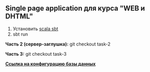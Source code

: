## Single page application для курса "WEB и DHTML"

1) Установить [scala sbt](https://www.scala-sbt.org/download.html)
2) sbt run

**Часть 2 (cервер-заглушка):** git checkout task-2

**Часть 3:** git checkout task-3

[**Ссылка на конфигурацию базы данных**](https://github.com/imbarr/web-project-database)